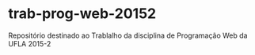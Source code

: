 # trab-prog-web-20152
Repositório destinado ao Trablalho da disciplina de Programação Web da UFLA 2015-2
